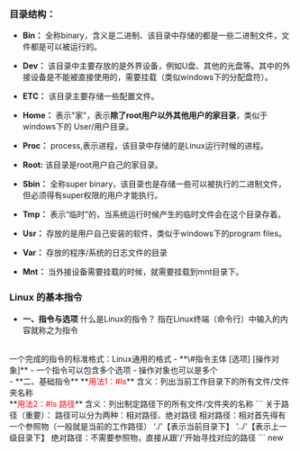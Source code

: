 ### 目录结构：
- **Bin：** 全称binary，含义是二进制、该目录中存储的都是一些二进制文件，文件都是可以被运行的。

- **Dev：** 该目录中主要存放的是外界设备，例如U盘、其他的光盘等。其中的外接设备是不能被直接使用的，需要挂载（类似windows下的分配盘符）。

- **ETC：** 该目录主要存储一些配置文件。

- **Home：** 表示"家"，表示**除了root用户以外其他用户的家目录**，类似于windows下的 User/用户目录。

- **Proc：** process,表示进程，该目录中存储的是Linux运行时候的进程。

- **Root:** 该目录是root用户自己的家目录。

- **Sbin：** 全称super binary，该目录也是存储一些可以被执行的二进制文件，但必须得有super权限的用户才能执行。

- **Tmp：** 表示“临时”的，当系统运行时候产生的临时文件会在这个目录存着。

- **Usr：** 存放的是用户自己安装的软件，类似于windows下的program files。

- **Var：** 存放的程序/系统的日志文件的目录

- **Mnt：** 当外接设备需要挂载的时候，就需要挂载到mnt目录下。


### Linux 的基本指令
- **一、指令与选项**
什么是Linux的指令？
指在Linux终端（命令行）中输入的内容就称之为指令
<br>
一个完成的指令的标准格式：Linux通用的格式
- **\#指令主体  [选项]  [操作对象]**
    - 一个指令可以包含多个选项
    - 操作对象也可以是多个
<br>
- **二、基础指令**
**<font color=red>用法1：#ls</font>**
含义：列出当前工作目录下的所有文件/文件夹名称
<br>
**<font color=red>用法2：#ls 路径</font>**
含义：列出制定路径下的所有文件/文件夹的名称
```
关于路径（重要）：
路径可以分为两种：相对路径、绝对路径
相对路径：相对首先得有一个参照物（一般就是当前的工作路径）
'./'【表示当前目录下】
'../'【表示上一级目录下】
绝对路径：不需要参照物，直接从跟'/'开始寻找对应的路径
```
new